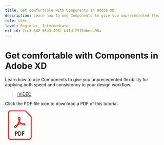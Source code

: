 ```yaml
---
title: Get comfortable with Components in Adobe XD
description: Learn how to use Components to give you unprecedented flexibility for applying both speed and consistency to your design workflow
role: User
level: Beginner, Intermediate
exl-id: 7cc3e842-56b3-493f-b11d-2576dbeeb98a
---
```

# Get comfortable with Components in Adobe XD

Learn how to use Components to give you unprecedented flexibility for applying both speed and consistency to your design workflow.

>[!VIDEO](https://video.tv.adobe.com/v/331003?hidetitle=true)

Click the PDF file icon to download a PDF of this tutorial.

[![PDF File Icon](../assets/acrobat_PDF_96.png)](../quick-reference/LetsXDSeeHowtoDesignPrototypeandHandofftoTeams.pdf)
